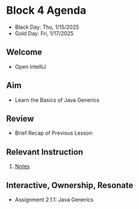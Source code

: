 
# Block 4 Agenda
- Black Day: Thu, 1/15/2025
- Gold Day: Fri, 1/17/2025

## Welcome

- Open IntelliJ

## Aim

- Learn the Basics of Java Generics

## Review

- Brief Recap of Previous Lesson

## Relevant Instruction

1. [Notes](Notes.md)

## Interactive, Ownership, Resonate

- Assignment 2.1.1: Java Generics